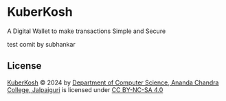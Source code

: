 # KuberKosh

A Digital Wallet to make transactions Simple and Secure

test comit by subhankar



## License

 [KuberKosh](https://github.com/Ani3002/KuberKosh) © 2024 by [Department of Computer Science, Ananda Chandra College, Jalpaiguri](https://infohub.accollege.in/portal/departments/department-of-computer-science/) is licensed under [CC BY-NC-SA 4.0](https://creativecommons.org/licenses/by-nc-sa/4.0/?ref=chooser-v1)

 
